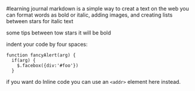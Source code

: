 #learning journal 
markdown is a simple way to creat a text on the web you can format words as bold or italic, adding images, and creating lists
between stars for italic text
 
some tips 
between tow stars it will be bold


 indent your code by four spaces:

    function fancyAlert(arg) {
      if(arg) {
        $.facebox({div:'#foo'})
      }
 if you want do Inline code
 you can use an
`<addr>` element here instead.
